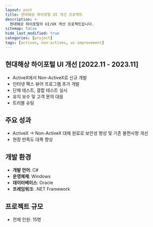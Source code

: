 ```yaml
---
layout: post
title: 현대해상 하이포털 UI 개선 프로젝트
description: >
  현대해상 하이포털의 UI/UX 개선 프로젝트입니다.
sitemap: false
hide_last_modified: true
categories: [project]
tags: [activex, non-activex, ui-improvement]
---
```


## 현대해상 하이포털 UI 개선 [2022.11 - 2023.11]

- ActiveX에서 Non-ActiveX로 신규 개발
- 인터넷 팩스 뷰어 프로그램 추가 개발
- 단체 테스트, 결합 테스트 실시
- 유지 보수 및 고객 문의 대응
- 트러블 슈팅

## 주요 성과
- ActiveX → Non-ActiveX 대체 완료로 보안성 향상 및 기존 불편사항 개선
- 현장 만족도 대폭 향상

## 개발 환경
- **개발 언어**: C#
- **운영체제**: Windows
- **데이터베이스**: Oracle
- **프레임워크**: .NET Framework

## 프로젝트 규모
- 전체 인원: 15명 